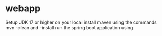 # webapp

Setup JDK 17 or higher on your local
install maven using the commands mvn -clean and -install
run the spring boot application using